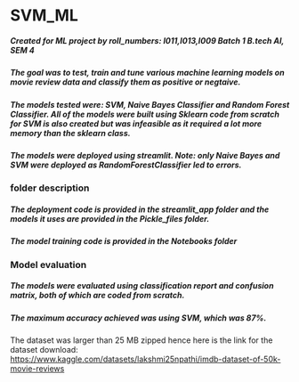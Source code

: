 # SVM_ML
##### Created for ML project by roll_numbers: I011,I013,I009 Batch 1 B.tech AI, SEM 4
##### The goal was to test, train and tune various machine learning models on movie review data and classify them as positive or negtaive.
##### The models tested were: SVM, Naive Bayes Classifier and Random Forest Classifier. All of the models were built using Sklearn code from scratch for SVM is also created but was infeasible as it required a lot more memory than the sklearn class.
##### The models were deployed using streamlit. Note: only Naive Bayes and SVM were deployed as RandomForestClassifier led to errors. 
### folder description
##### The deployment code is provided in the streamlit_app folder and the models it uses are provided in the Pickle_files folder.
##### The model training code is provided in the Notebooks folder
### Model evaluation 
##### The models were evaluated using classification report and confusion matrix, both of which are coded from scratch.
##### The maximum accuracy achieved was using SVM, which was 87%.
The dataset was larger than 25 MB zipped hence here is the link for the dataset download: https://www.kaggle.com/datasets/lakshmi25npathi/imdb-dataset-of-50k-movie-reviews
